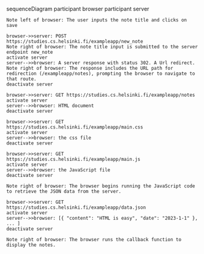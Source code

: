 sequenceDiagram
participant browser
participant server

    Note left of browser: The user inputs the note title and clicks on save

    browser->>server: POST https://studies.cs.helsinki.fi/exampleapp/new_note
    Note right of browser: The note title input is submitted to the server endpoint new_note
    activate server
    server-->>browser: A server response with status 302. A Url redirect.
    Note right of browser: The response includes the URL path for redirection (/exampleapp/notes), prompting the browser to navigate to that route.
    deactivate server

    browser->>server: GET https://studies.cs.helsinki.fi/exampleapp/notes
    activate server
    server-->>browser: HTML document
    deactivate server

    browser->>server: GET https://studies.cs.helsinki.fi/exampleapp/main.css
    activate server
    server-->>browser: the css file
    deactivate server

    browser->>server: GET https://studies.cs.helsinki.fi/exampleapp/main.js
    activate server
    server-->>browser: the JavaScript file
    deactivate server

    Note right of browser: The browser begins running the JavaScript code to retrieve the JSON data from the server.

    browser->>server: GET https://studies.cs.helsinki.fi/exampleapp/data.json
    activate server
    server-->>browser: [{ "content": "HTML is easy", "date": "2023-1-1" }, ... ]
    deactivate server

    Note right of browser: The browser runs the callback function to display the notes.
